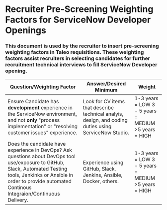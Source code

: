 # Recruiter Pre-Screening Weighting Factors for ServiceNow Developer Openings

### This document is used by the recruiter to insert pre-screening weighting factors in Taleo requisitions. These weighting factors assist recruiters in selecting candidates for further recruitment technical interviews to fill ServiceNow Developer opening.


Question/Weighting Factor | Answer/Desired Minimum  | Weight
----------------------------|--------------------------|-----------------------|
Ensure Candidate has **development** experience in the ServiceNow environment, and not **only** "process implementation" or "resolving customer issues" experience.|Look for CV items that describe technical analyis, design, and coding duties using ServiceNow Studio.|1-3 years = LOW  3 - 5 years = MEDIUM  >5 years = HIGH|
Does the candidate have experience in DevOps?  Ask questions about DevOps tool use/exposure to GitHub, Slack, Automated Testing tools, Jenkinks or Ansible in order to provide automated Continous Integraion/Continuous Delivery.| Experience using GitHub, Slack, Jenkins, Ansible, Docker, others. |1-3 years = LOW  3 - 5 years = MEDIUM  >5 years = HIGH|